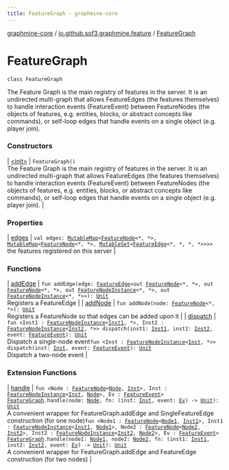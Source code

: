```yaml
---
title: FeatureGraph - graphmine-core
---
```


[graphmine-core](../../index.html) / [io.github.sof3.graphmine.feature](../index.html) / [FeatureGraph](./index.html)

# FeatureGraph

`class FeatureGraph`

The Feature Graph is the main registry of features in the server. It is an undirected multi-graph that allows
FeatureEdges (the features themselves) to handle interaction events (FeatureEvent) between FeatureNodes (the objects
of features, e.g. entities, blocks, or abstract concepts like commands), or self-loop edges that handle events on
a single object (e.g. player join).

### Constructors

| [&lt;init&gt;](-init-.html) | `FeatureGraph()`<br>The Feature Graph is the main registry of features in the server. It is an undirected multi-graph that allows FeatureEdges (the features themselves) to handle interaction events (FeatureEvent) between FeatureNodes (the objects of features, e.g. entities, blocks, or abstract concepts like commands), or self-loop edges that handle events on a single object (e.g. player join). |

### Properties

| [edges](edges.html) | `val edges: `[`MutableMap`](https://kotlinlang.org/api/latest/jvm/stdlib/kotlin.collections/-mutable-map/index.html)`<`[`FeatureNode`](../-feature-node.html)`<*, *>, `[`MutableMap`](https://kotlinlang.org/api/latest/jvm/stdlib/kotlin.collections/-mutable-map/index.html)`<`[`FeatureNode`](../-feature-node.html)`<*, *>, `[`MutableSet`](https://kotlinlang.org/api/latest/jvm/stdlib/kotlin.collections/-mutable-set/index.html)`<`[`FeatureEdge`](../-feature-edge/index.html)`<*, *, *, *>>>>`<br>the features registered on this server |

### Functions

| [addEdge](add-edge.html) | `fun addEdge(edge: `[`FeatureEdge`](../-feature-edge/index.html)`<out `[`FeatureNode`](../-feature-node.html)`<*, *>, out `[`FeatureNode`](../-feature-node.html)`<*, *>, out `[`FeatureNodeInstance`](../-feature-node-instance/index.html)`<*, *>, out `[`FeatureNodeInstance`](../-feature-node-instance/index.html)`<*, *>>): `[`Unit`](https://kotlinlang.org/api/latest/jvm/stdlib/kotlin/-unit/index.html)<br>Registers a FeatureEdge |
| [addNode](add-node.html) | `fun addNode(node: `[`FeatureNode`](../-feature-node.html)`<*, *>): `[`Unit`](https://kotlinlang.org/api/latest/jvm/stdlib/kotlin/-unit/index.html)<br>Registers a FeatureNode so that edges can be added upon it |
| [dispatch](dispatch.html) | `fun <Inst1 : `[`FeatureNodeInstance`](../-feature-node-instance/index.html)`<`[`Inst1`](dispatch.html#Inst1)`, *>, Inst2 : `[`FeatureNodeInstance`](../-feature-node-instance/index.html)`<`[`Inst2`](dispatch.html#Inst2)`, *>> dispatch(inst1: `[`Inst1`](dispatch.html#Inst1)`, inst2: `[`Inst2`](dispatch.html#Inst2)`, event: `[`FeatureEvent`](../-feature-event.html)`): `[`Unit`](https://kotlinlang.org/api/latest/jvm/stdlib/kotlin/-unit/index.html)<br>Dispatch a single-node event`fun <Inst : `[`FeatureNodeInstance`](../-feature-node-instance/index.html)`<`[`Inst`](dispatch.html#Inst)`, *>> dispatch(inst: `[`Inst`](dispatch.html#Inst)`, event: `[`FeatureEvent`](../-feature-event.html)`): `[`Unit`](https://kotlinlang.org/api/latest/jvm/stdlib/kotlin/-unit/index.html)<br>Dispatch a two-node event |

### Extension Functions

| [handle](../handle.html) | `fun <Node : `[`FeatureNode`](../-feature-node.html)`<`[`Node`](../handle.html#Node)`, `[`Inst`](../handle.html#Inst)`>, Inst : `[`FeatureNodeInstance`](../-feature-node-instance/index.html)`<`[`Inst`](../handle.html#Inst)`, `[`Node`](../handle.html#Node)`>, Ev : `[`FeatureEvent`](../-feature-event.html)`> `[`FeatureGraph`](./index.html)`.handle(node: `[`Node`](../handle.html#Node)`, fn: (inst: `[`Inst`](../handle.html#Inst)`, event: `[`Ev`](../handle.html#Ev)`) -> `[`Unit`](https://kotlinlang.org/api/latest/jvm/stdlib/kotlin/-unit/index.html)`): `[`Unit`](https://kotlinlang.org/api/latest/jvm/stdlib/kotlin/-unit/index.html)<br>A convenient wrapper for FeatureGraph.addEdge and SingleFeatureEdge construction (for one node)`fun <Node1 : `[`FeatureNode`](../-feature-node.html)`<`[`Node1`](../handle.html#Node1)`, `[`Inst1`](../handle.html#Inst1)`>, Inst1 : `[`FeatureNodeInstance`](../-feature-node-instance/index.html)`<`[`Inst1`](../handle.html#Inst1)`, `[`Node1`](../handle.html#Node1)`>, Node2 : `[`FeatureNode`](../-feature-node.html)`<`[`Node2`](../handle.html#Node2)`, `[`Inst2`](../handle.html#Inst2)`>, Inst2 : `[`FeatureNodeInstance`](../-feature-node-instance/index.html)`<`[`Inst2`](../handle.html#Inst2)`, `[`Node2`](../handle.html#Node2)`>, Ev : `[`FeatureEvent`](../-feature-event.html)`> `[`FeatureGraph`](./index.html)`.handle(node1: `[`Node1`](../handle.html#Node1)`, node2: `[`Node2`](../handle.html#Node2)`, fn: (inst1: `[`Inst1`](../handle.html#Inst1)`, inst2: `[`Inst2`](../handle.html#Inst2)`, event: `[`Ev`](../handle.html#Ev)`) -> `[`Unit`](https://kotlinlang.org/api/latest/jvm/stdlib/kotlin/-unit/index.html)`): `[`Unit`](https://kotlinlang.org/api/latest/jvm/stdlib/kotlin/-unit/index.html)<br>A convenient wrapper for FeatureGraph.addEdge and FeatureEdge construction (for two nodes) |

